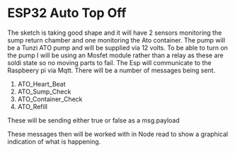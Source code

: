 # ESP32 Auto Top Off

The sketch is taking good shape and it will have 2 sensors monitoring the sump return chamber and one monitoring the Ato container. The pump will be a Tunzi ATO pump and will be supplied via 12 volts. To be able to turn on the pump I will be using an Mosfet module rather than a relay as these are soldi state so no moving parts to fail. The Esp will communicate to the Raspbeery pi via Mqtt. There will be a number of messages being sent.

1. ATO_Heart_Beat
2. ATO_Sump_Check
3. ATO_Container_Check
4. ATO_Refill

These will be sending either true or false as a msg.payload

These messages then will be worked with in Node read to show a graphical indication of what is happening.






























